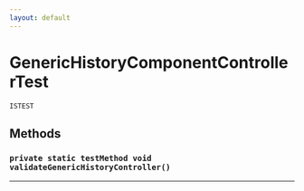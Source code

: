 ```yaml
---
layout: default
---
```

# GenericHistoryComponentControllerTest

`ISTEST`
## Methods
### `private static testMethod void validateGenericHistoryController()`
---
